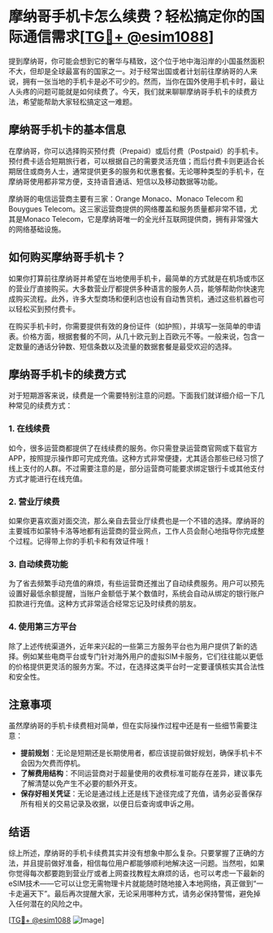# 摩纳哥手机卡怎么续费？轻松搞定你的国际通信需求[[TG💪+ @esim1088](https://t.me/s/esim1088)]

提到摩纳哥，你可能会想到它的奢华与精致，这个位于地中海沿岸的小国虽然面积不大，但却是全球最富有的国家之一。对于经常出国或者计划前往摩纳哥的人来说，拥有一张当地的手机卡是必不可少的。然而，当你在国外使用手机卡时，最让人头疼的问题可能就是如何续费了。今天，我们就来聊聊摩纳哥手机卡的续费方法，希望能帮助大家轻松搞定这一难题。

## 摩纳哥手机卡的基本信息

在摩纳哥，你可以选择购买预付费（Prepaid）或后付费（Postpaid）的手机卡。预付费卡适合短期旅行者，可以根据自己的需要灵活充值；而后付费卡则更适合长期居住或商务人士，通常提供更多的服务和优惠套餐。无论哪种类型的手机卡，在摩纳哥使用都非常方便，支持语音通话、短信以及移动数据等功能。

摩纳哥的电信运营商主要有三家：Orange Monaco、Monaco Telecom 和 Bouygues Telecom。这三家运营商提供的网络覆盖和服务质量都非常不错，尤其是Monaco Telecom，它是摩纳哥唯一的全光纤互联网提供商，拥有非常强大的网络基础设施。

## 如何购买摩纳哥手机卡？

如果你打算前往摩纳哥并希望在当地使用手机卡，最简单的方式就是在机场或市区的营业厅直接购买。大多数营业厅都提供多种语言的服务人员，能够帮助你快速完成购买流程。此外，许多大型商场和便利店也设有自动售货机，通过这些机器也可以轻松买到预付费卡。

在购买手机卡时，你需要提供有效的身份证件（如护照），并填写一张简单的申请表。价格方面，根据套餐的不同，从几十欧元到上百欧元不等。一般来说，包含一定数量的通话分钟数、短信条数以及流量的数据套餐是最受欢迎的选择。

## 摩纳哥手机卡的续费方式

对于短期游客来说，续费是一个需要特别注意的问题。下面我们就详细介绍一下几种常见的续费方式：

### 1. 在线续费

如今，很多运营商都提供了在线续费的服务。你只需登录运营商官网或下载官方APP，按照提示操作即可完成充值。这种方式非常便捷，尤其适合那些已经习惯了线上支付的人群。不过需要注意的是，部分运营商可能要求绑定银行卡或其他支付方式才能进行在线充值。

### 2. 营业厅续费

如果你更喜欢面对面交流，那么亲自去营业厅续费也是一个不错的选择。摩纳哥的主要城市如蒙特卡洛等地都有运营商的营业网点，工作人员会耐心地指导你完成整个过程。记得带上你的手机卡和有效证件哦！

### 3. 自动续费功能

为了省去频繁手动充值的麻烦，有些运营商还推出了自动续费服务。用户可以预先设置好最低余额提醒，当账户金额低于某个数值时，系统会自动从绑定的银行账户扣款进行充值。这种方式非常适合经常忘记及时续费的朋友。

### 4. 使用第三方平台

除了上述传统渠道外，近年来兴起的一些第三方服务平台也为用户提供了新的选择。例如某些电商平台或专门针对海外用户的虚拟SIM卡服务，它们往往能以更低的价格提供更灵活的服务方案。不过，在选择这类平台时一定要谨慎核实其合法性和安全性。

## 注意事项

虽然摩纳哥的手机卡续费相对简单，但在实际操作过程中还是有一些细节需要注意：

- **提前规划**：无论是短期还是长期使用者，都应该提前做好规划，确保手机卡不会因为欠费而停机。
- **了解费用结构**：不同运营商对于超量使用的收费标准可能存在差异，建议事先了解清楚以免产生不必要的额外开支。
- **保存好相关凭证**：无论是通过线上还是线下途径完成了充值，请务必妥善保存所有相关的交易记录及收据，以便日后查询或申诉之用。

## 结语

综上所述，摩纳哥的手机卡续费其实并没有想象中那么复杂。只要掌握了正确的方法，并且提前做好准备，相信每位用户都能够顺利地解决这一问题。当然啦，如果你觉得每次都要跑到营业厅或者上网查找教程太麻烦的话，也可以考虑一下最新的eSIM技术——它可以让您无需物理卡片就能随时随地接入本地网络，真正做到“一卡走遍天下”。最后再次提醒大家，无论采用哪种方式，请务必保持警惕，避免掉入任何潜在的风险之中。

[[TG💪+ @esim1088](https://t.me/s/esim1088) ![Image](https://i.postimg.cc/4NQfJmqS/Snipaste-2025-05-13-00-14-12.png)]